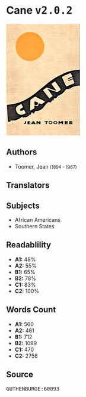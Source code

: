 # Cane <kbd>v2.0.2</kbd>

![](./cover.medium.jpg "")

## Authors


 - Toomer, Jean <small>(1894 - 1967)</small>

## Translators



## Subjects


 - African Americans
 - Southern States

## Readablility


 - **A1:** 48%
 - **A2:** 55%
 - **B1:** 65%
 - **B2:** 78%
 - **C1:** 83%
 - **C2:** 100%

## Words Count


 - **A1:** 560
 - **A2:** 461
 - **B1:** 712
 - **B2:** 1099
 - **C1:** 470
 - **C2:** 2756

## Source


<kbd>GUTHENBURGE:60093</kbd>
